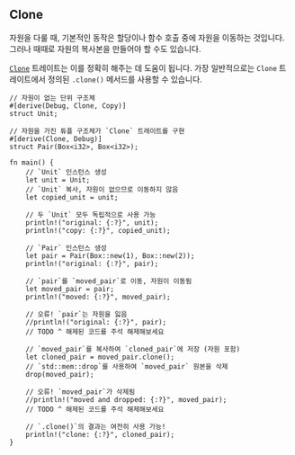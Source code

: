 ## Clone

자원을 다룰 때, 기본적인 동작은 할당이나 함수 호출 중에 자원을 이동하는 것입니다. 그러나 때때로 자원의 복사본을 만들어야 할 수도 있습니다.

[`Clone`][clone] 트레이트는 이를 정확히 해주는 데 도움이 됩니다. 가장 일반적으로는 `Clone` 트레이트에서 정의된 `.clone()` 메서드를 사용할 수 있습니다.

```rust,editable
// 자원이 없는 단위 구조체
#[derive(Debug, Clone, Copy)]
struct Unit;

// 자원을 가진 튜플 구조체가 `Clone` 트레이트를 구현
#[derive(Clone, Debug)]
struct Pair(Box<i32>, Box<i32>);

fn main() {
    // `Unit` 인스턴스 생성
    let unit = Unit;
    // `Unit` 복사, 자원이 없으므로 이동하지 않음
    let copied_unit = unit;

    // 두 `Unit` 모두 독립적으로 사용 가능
    println!("original: {:?}", unit);
    println!("copy: {:?}", copied_unit);

    // `Pair` 인스턴스 생성
    let pair = Pair(Box::new(1), Box::new(2));
    println!("original: {:?}", pair);

    // `pair`를 `moved_pair`로 이동, 자원이 이동됨
    let moved_pair = pair;
    println!("moved: {:?}", moved_pair);

    // 오류! `pair`는 자원을 잃음
    //println!("original: {:?}", pair);
    // TODO ^ 해제된 코드를 주석 해제해보세요

    // `moved_pair`를 복사하여 `cloned_pair`에 저장 (자원 포함)
    let cloned_pair = moved_pair.clone();
    // `std::mem::drop`를 사용하여 `moved_pair` 원본을 삭제
    drop(moved_pair);

    // 오류! `moved_pair`가 삭제됨
    //println!("moved and dropped: {:?}", moved_pair);
    // TODO ^ 해제된 코드를 주석 해제해보세요

    // `.clone()`의 결과는 여전히 사용 가능!
    println!("clone: {:?}", cloned_pair);
}
```

[clone]: https://doc.rust-lang.org/std/clone/trait.Clone.html
